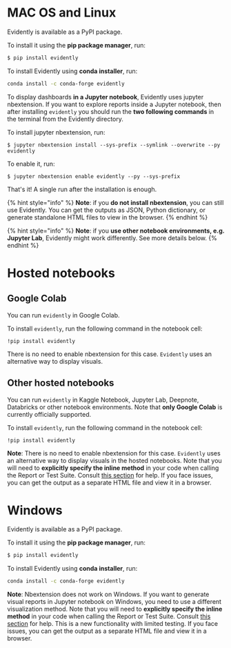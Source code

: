 # MAC OS and Linux

Evidently is available as a PyPI package.

To install it using the **pip package manager**, run:

```bash
$ pip install evidently
```

To install Evidently using **conda installer**, run:

```sh
conda install -c conda-forge evidently
```

To display dashboards **in a Jupyter notebook**, Evidently uses jupyter nbextension. If you want to explore reports inside a Jupyter notebook, then after installing `evidently` you should run the **two following commands** in the terminal from the Evidently directory. 

To install jupyter nbextension, run:

```
$ jupyter nbextension install --sys-prefix --symlink --overwrite --py evidently
```

To enable it, run:

```
$ jupyter nbextension enable evidently --py --sys-prefix
```

That's it! A single run after the installation is enough. 

{% hint style="info" %}
**Note**: if you **do not install nbextension**, you can still use Evidently. You can get the outputs as JSON, Python dictionary, or generate standalone HTML files to view in the browser.
{% endhint %}

{% hint style="info" %}
**Note**: if you **use other notebook environments, e.g. Jupyter Lab**, Evidently might work differently. See more details below. 
{% endhint %}

# Hosted notebooks

## Google Colab

You can run `evidently` in Google Colab. 

To install `evidently`, run the following command in the notebook cell:

```
!pip install evidently
```
There is no need to enable nbextension for this case. `Evidently` uses an alternative way to display visuals.

## Other hosted notebooks

You can run `evidently` in Kaggle Notebook, Jupyter Lab, Deepnote, Databricks or other notebook environments. Note that **only Google Colab** is currently officially supported.

To install `evidently`, run the following command in the notebook cell:

```
!pip install evidently
```

**Note**: There is no need to enable nbextension for this case. `Evidently` uses an alternative way to display visuals in the hosted notebooks. Note that you will need to **explicitly specify the inline method** in your code when calling the Report or Test Suite. Consult [this section](../integrations/notebook-environments.md) for help. If you face issues, you can get the output as a separate HTML file and view it in a browser.

# Windows

Evidently is available as a PyPI package.

To install it using the **pip package manager**, run:

```bash
$ pip install evidently
```

To install Evidently using **conda installer**, run:

```sh
conda install -c conda-forge evidently
```

**Note**: Nbextension does not work on Windows. If you want to generate visual reports in Jupyter notebook on Windows, you need to use a different visualization method. Note that you will need to **explicitly specify the inline method** in your code when calling the Report or Test Suite. Consult [this section](../integrations/notebook-environments.md) for help. This is a new functionality with limited testing. If you face issues, you can get the output as a separate HTML file and view it in a browser.
